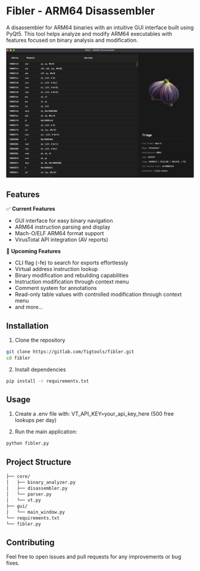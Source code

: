 # Fibler - ARM64 Disassembler

A disassembler for ARM64 binaries with an intuitive GUI interface built using PyQt5. This tool helps analyze and modify ARM64 executables with features focused on binary analysis and modification.

![Fibler Preview](./docs/images/preview.png)

## Features

✅ **Current Features**
- GUI interface for easy binary navigation
- ARM64 instruction parsing and display
- Mach-O/ELF ARM64 format support
- VirusTotal API integration (AV reports)

🚧 **Upcoming Features**
- CLI flag (-fe) to search for exports effortlessly
- Virtual address instruction lookup
- Binary modification and rebuilding capabilities
- Instruction modification through context menu
- Comment system for annotations
- Read-only table values with controlled modification through context menu
- and more...

## Installation

1. Clone the repository
```bash
git clone https://gitlab.com/figtools/fibler.git
cd fibler
```

2. Install dependencies
```bash
pip install -r requirements.txt
```

## Usage

1. Create a .env file with: VT_API_KEY=your_api_key_here (500 free lookups per day)

2. Run the main application:
```bash
python fibler.py
```

## Project Structure

```
├── core/
│   ├── binary_analyzer.py
│   ├── disassembler.py
│   └── parser.py
│   └── vt.py
├── gui/
│   └── main_window.py
└── requirements.txt
└── fibler.py
```

## Contributing

Feel free to open issues and pull requests for any improvements or bug fixes.